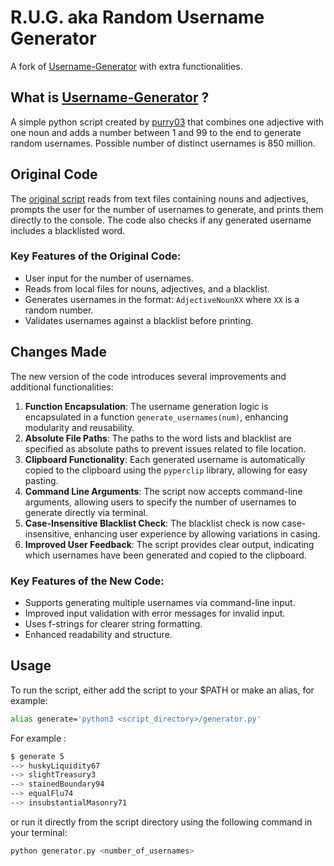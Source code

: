 # R.U.G. aka Random Username Generator
A fork of [Username-Generator](https://github.com/purry03/Username-Generator/) with extra functionalities.

## What is  [Username-Generator](https://github.com/purry03/Username-Generator/) ?
A simple python script created by [purry03](https://github.com/purry03) that combines one adjective with one noun and adds a number between 1 and 99 to the end to generate random usernames.
Possible number of distinct usernames is 850 million.

## Original Code
The [original script](https://github.com/purry03/Username-Generator/blob/master/generator.py) reads from text files containing nouns and adjectives, prompts the user for the number of usernames to generate, and prints them directly to the console. The code also checks if any generated username includes a blacklisted word.

### Key Features of the Original Code:
- User input for the number of usernames.
- Reads from local files for nouns, adjectives, and a blacklist.
- Generates usernames in the format: `AdjectiveNounXX` where `XX` is a random number.
- Validates usernames against a blacklist before printing.

## Changes Made
The new version of the code introduces several improvements and additional functionalities:
1. **Function Encapsulation**: The username generation logic is encapsulated in a function `generate_usernames(num)`, enhancing modularity and reusability.
2. **Absolute File Paths**: The paths to the word lists and blacklist are specified as absolute paths to prevent issues related to file location.
3. **Clipboard Functionality**: Each generated username is automatically copied to the clipboard using the `pyperclip` library, allowing for easy pasting.
4. **Command Line Arguments**: The script now accepts command-line arguments, allowing users to specify the number of usernames to generate directly via terminal.
5. **Case-Insensitive Blacklist Check**: The blacklist check is now case-insensitive, enhancing user experience by allowing variations in casing.
6. **Improved User Feedback**: The script provides clear output, indicating which usernames have been generated and copied to the clipboard.

### Key Features of the New Code:
- Supports generating multiple usernames via command-line input.
- Improved input validation with error messages for invalid input.
- Uses f-strings for clearer string formatting.
- Enhanced readability and structure.

## Usage

To run the script, either add the script to your $PATH or make an alias, for example:
```bash
alias generate='python3 <script_directory>/generator.py'
```
For example :

```bash
$ generate 5
--> huskyLiquidity67
--> slightTreasury3
--> stainedBoundary94
--> equalFlu74
--> insubstantialMasonry71
```
or run it directly from the script directory using the following command in your terminal:

```bash
python generator.py <number_of_usernames>
```
